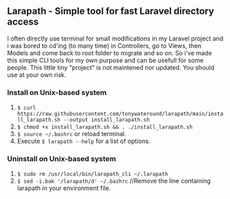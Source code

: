 ## Larapath - Simple tool for fast Laravel directory access
I often directly use terminal for small modifications in my Laravel project and i was bored to cd'ing (to many time) in Controllers, go to Views, then Models and come back to root folder to migrate and so on.
So i've made this simple CLI tools for my own purpose and can be usefull for some people. 
This little tiny "project" is not maintened nor updated. 
You should use at your own risk.

### Install on Unix-based system
1. `$ curl https://raw.githubusercontent.com/tonywateround/larapath/main/install_larapath.sh --output install_larapath.sh `
2. `$ chmod +x install_larapath.sh && . ./install_larapath.sh`
3. `$ source ~/.bashrc` or reload terminal.
4. Execute `$ larapath --help` for a list of options.

### Uninstall on Unix-based system
1. `$ sudo rm /usr/local/bin/larapath_cli ~/.larapath`
2. `$ sed -i.bak '/larapath/d' ~/.bashrc` //Remove the line containing larapath in your environment file.



